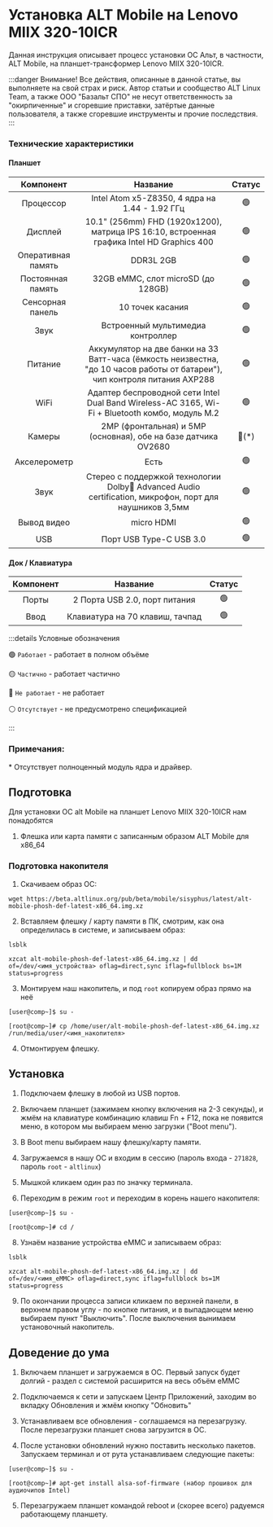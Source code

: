 # Установка ALT Mobile на Lenovo MIIX 320-10ICR

Данная инструкция описывает процесс установки ОС Альт, в частности, ALT Mobile, на планшет-трансформер Lenovo MIIX 320-10ICR.

:::danger Внимание!
Все действия, описанные в данной статье, вы выполняете на свой страх и риск. Автор статьи и сообщество ALT Linux Team, а также ООО "Базальт СПО" не несут ответственность за "окирпиченные" и сгоревшие приставки, затёртые данные пользователя, а также сгоревшие инструменты и прочие последствия.
:::

### Технические характеристики

#### Планшет

|     Компонент      |                                                          Название                                                           |      Статус      |
| :----------------: | :-------------------------------------------------------------------------------------------------------------------------: | :--------------: |
|     Процессор      |                                       Intel Atom x5-Z8350, 4 ядра на 1.44 - 1.92 ГГц                                        |  :green_circle:  |
|      Дисплей       |                 10.1" (256mm) FHD (1920x1200), матрица IPS 16:10, встроенная графика Intel HD Graphics 400                  |  :green_circle:  |
| Оперативная память |                                                          DDR3L 2GB                                                          |  :green_circle:  |
| Постоянная память  |                                             32GB eMMC, слот microSD (до 128GB)                                              |  :green_circle:  |
|  Сенсорная панель  |                                                      10 точек касания                                                       |  :green_circle:  |
|        Звук        |                                              Встроенный мультимедиа контроллер                                              |  :green_circle:  |
|      Питание       | Аккумулятор на две банки на 33 Ватт-часа (ёмкость неизвестна, "до 10 часов работы от батареи"), чип контроля питания AXP288 |  :green_circle:  |
|        WiFi        |               Адаптер беспроводной сети Intel Dual Band Wireless-AC 3165, Wi-Fi + Bluetooth комбо, модуль M.2               |  :green_circle:  |
|       Камеры       |                               2MP (фронтальная) и 5MP (основная), обе на базе датчика OV2680                                | :red_circle:(\*) |
|    Акселерометр    |                                                            Есть                                                             |  :green_circle:  |
|        Звук        |           Стерео с поддержкой технологии Dolby Advanced Audio certification, микрофон, порт для наушников 3,5мм            |  :green_circle:  |
|    Вывод видео     |                                                         micro HDMI                                                          |  :green_circle:  |
|        USB         |                                                   Порт USB Type-C USB 3.0                                                   |  :green_circle:  |

#### Док / Клавиатура

| Компонент |            Название             |     Статус     |
| :-------: | :-----------------------------: | :------------: |
|   Порты   |  2 Порта USB 2.0, порт питания  | :green_circle: |
|   Ввод    | Клавиатура на 70 клавиш, тачпад | :green_circle: |

:::details Условные обозначения

:green_circle: `Работает` - работает в полном объёме

:yellow_circle: `Частично` - работает частично

:red_circle: `Не работает` - не работает

:white_circle: `Отсутствует` - не предусмотрено спецификацией

:::

### Примечания:

\* Отсутствует полноценный модуль ядра и драйвер.

## Подготовка

Для установки ОС alt Mobile на планшет Lenovo MIIX 320-10ICR нам понадобятся

1. Флешка или карта памяти с записанным образом ALT Mobile для x86_64

### Подготовка накопителя

1. Скачиваем образ ОС:

```shell
wget https://beta.altlinux.org/pub/beta/mobile/sisyphus/latest/alt-mobile-phosh-def-latest-x86_64.img.xz
```

2. Вставляем флешку / карту памяти в ПК, смотрим, как она определилась в системе, и записываем образ:

```shell
lsblk

xzcat alt-mobile-phosh-def-latest-x86_64.img.xz | dd of=/dev/<имя_устройства> oflag=direct,sync iflag=fullblock bs=1M status=progress
```

3. Монтируем наш накопитель, и под `root` копируем образ прямо на неё

```shell
[user@comp~]$ su -

[root@comp~]# cp /home/user/alt-mobile-phosh-def-latest-x86_64.img.xz /run/media/user/<имя_накопителя>
```

4. Отмонтируем флешку.

## Установка

1. Подключаем флешку в любой из USB портов.

2. Включаем планшет (зажимаем кнопку включения на 2-3 секунды), и жмём на клавиатуре комбинацию клавиш Fn + F12, пока не появится меню, в котором мы выбираем меню загрузки ("Boot menu").

3. В Boot menu выбираем нашу флешку/карту памяти.

4. Загружаемся в нашу ОС и входим в сессию (пароль входа - `271828`, пароль `root` - `altlinux`)

5. Мышкой кликаем один раз по значку терминала.

6. Переходим в режим `root` и переходим в корень нашего накопителя:

```shell
[user@comp~]$ su -

[root@comp~]# cd /
```

8. Узнаём название устройства eMMC и записываем образ:

```shell
lsblk

xzcat alt-mobile-phosh-def-latest-x86_64.img.xz | dd of=/dev/<имя_eMMC> oflag=direct,sync iflag=fullblock bs=1M status=progress
```

9. По окончании процесса записи кликаем по верхней панели, в верхнем правом углу - по кнопке питания, и в выпадающем меню выбираем пункт "Выключить". После выключения вынимаем установочный накопитель.

## Доведение до ума

1. Включаем планшет и загружаемся в ОС. Первый запуск будет долгий - раздел с системой расширится на весь объём eMMC

2. Подключаемся к сети и запускаем Центр Приложений, заходим во вкладку Обновления и жмём кнопку "Обновить"

3. Устанавливаем все обновления - соглашаемся на перезагрузку. После перезагрузки планшет снова загрузится в ОС.

4. После установки обновлений нужно поставить несколько пакетов. Запускаем терминал и от рута устанавливаем следующие пакеты:

```shell
[user@comp~]$ su -

[root@comp~]# apt-get install alsa-sof-firmware (набор прошивок для аудиочипов Intel)
```

5. Перезагружаем планшет командой reboot и (скорее всего) радуемся работающему планшету.
